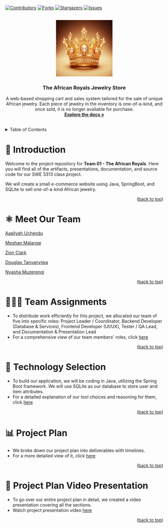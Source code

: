 <a id="readme-top"></a>

[![Contributors][contributors-shield]][contributors-url]
[![Forks][forks-shield]][forks-url]
[![Stargazers][stars-shield]][stars-url]
[![Issues][issues-shield]][issues-url]



<br />
<div align="center">
  <a href="https://github.com/Meghanmalange/swe-3313-fall-2025-team-01">
    <img src="img/GoldCrown.JPG" width="180" height="180"/>
  </a>

  <h3 align="center">The African Royals Jewelry Store</h3>

  <p align="center">
    A web-based shopping cart and sales system tailored for the sale of unique African jewelry. Each piece of jewelry in the inventory is one-of-a-kind, and once sold, it is no longer available for purchase.
    <br />
    <a href="https://github.com/Meghanmalange/swe-3313-fall-2025-team-01"><strong>Explore the docs »</strong></a>
    <br />
    <br />
  </p>
</div>


<!-- TABLE OF CONTENTS -->
<details>
  <summary>Table of Contents</summary>
  <ol>
    <li><a href="#introduction">Introduction</a></li>
    <li><a href="#meet-our-team">Meet Our Team</a></li>
    <li><a href="#team-assignments">Team Assignmments</a></li>
    <li><a href="#technology-selection">Technology Selection</a></li>
    <li><a href="#project-plan">Project Plan</a></li>
    <li><a href="#project-plan-video-presentation">Project Plan Video Presentation</a></li>
  </ol>
</details>


<a id="introduction"></a>
# :book: Introduction

Welcome to the project repository for **Team 01 - The African Royals**. Here you will find all of the artifacts, presentations, documentation, and source code for our SWE 3313 class project.

We will create a small e-commerce website using Java, SpringBoot, and SQLite to sell one-of-a-kind African jewelry.

<p align="right">(<a href="#readme-top">back to top</a>)</p>


<a id="meet-our-team"></a>
# :atom_symbol: Meet Our Team

[Aaaliyah Uchendu](./project-plan/resumes/Aaliyah_Resume.md/)

[Meghan Malange](./project-plan/resumes/Meghan_Resume.md/)

[Zion Clark](./project-plan/resumes/Zion_Resume.md/)

[Douglas Tanyanyiwa](./project-plan/resumes/Douglas_Resume.md/)

[Nyasha Muzerengi](./project-plan/resumes/Nyasha_Resume.md/)

<p align="right">(<a href="#readme-top">back to top</a>)</p>


<a id="team-assignments"></a>
# :people_holding_hands: Team Assignments

- To distribute work efficiently for this project, we allocated our team of five into specific roles: Project Leader / Coordinator, 
Backend Developer (Database & Services), Frontend Developer (UI/UX),  Tester / QA Lead, and Documentation & Presentation Lead
- For a comprehensive view of our team members' roles, click [here](./project-plan/team-assignments/README.md/)
  
<p align="right">(<a href="#readme-top">back to top</a>)</p>


<a id="technology-selection"></a>
# :link: Technology Selection

- To build our application, we will be coding in Java, utilizing the Spring Boot framework. We will use SQLite as our database to store user and item attributes.
- For a detailed explanation of our tool choices and reasoning for them, click [here](./project-plan/technology-selection/README.md/)

<p align="right">(<a href="#readme-top">back to top</a>)</p>

<a id="project-plan"></a>
# :bar_chart: Project Plan

- We broke down our project plan into deliverables with timelines.
- For a more detailed view of it, click [here](./project-plan/README.md)

<p align="right">(<a href="#readme-top">back to top</a>)</p>


<a id="project-plan-video-presentation"></a>
# :movie_camera: Project Plan Video Presentation
- To go over our entire project plan in detail, we created a video presentation covering all the sections.
- Watch project presentation video [here](https://www.loom.com/share/a04db9b23f6e470ebd6952a73105ab56?sid=b12b09db-2c36-48de-80d7-f6bb64b91035)


<p align="right">(<a href="#readme-top">back to top</a>)</p>


<!-- MARKDOWN LINKS & IMAGES -->
<!-- https://www.markdownguide.org/basic-syntax/#reference-style-links -->
[contributors-shield]: https://img.shields.io/github/contributors/Meghanmalange/swe-3313-fall-2025-team-01.svg?style=for-the-badge
[contributors-url]: https://github.com/Meghanmalange/swe-3313-fall-2025-team-01/graphs/contributors
[forks-shield]: https://img.shields.io/github/forks/Meghanmalange/swe-3313-fall-2025-team-01.svg?style=for-the-badge
[forks-url]: https://github.com/Meghanmalange/swe-3313-fall-2025-team-01/network/members
[stars-shield]: https://img.shields.io/github/stars/Meghanmalange/swe-3313-fall-2025-team-01.svg?style=for-the-badge
[stars-url]: https://github.com/Meghanmalange/swe-3313-fall-2025-team-01/stargazers
[issues-shield]: https://img.shields.io/github/issues/Meghanmalange/swe-3313-fall-2025-team-01.svg?style=for-the-badge
[issues-url]: https://github.com/Meghanmalange/swe-3313-fall-2025-team-01/issues
